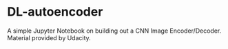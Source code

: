 # DL-autoencoder

A simple Jupyter Notebook on building out a CNN Image Encoder/Decoder.
Material provided by Udacity.
